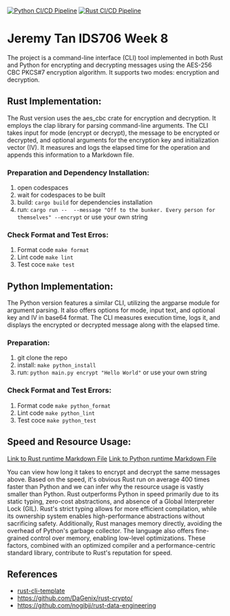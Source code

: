 [![Python CI/CD Pipeline](https://github.com/nogibjj/Jeremy_Tan_IDS706_Week8/actions/workflows/pythonCI.yml/badge.svg)](https://github.com/nogibjj/Jeremy_Tan_IDS706_Week8/actions/workflows/pythonCI.yml)
[![Rust CI/CD Pipeline](https://github.com/nogibjj/Jeremy_Tan_IDS706_Week8/actions/workflows/rustCI.yml/badge.svg)](https://github.com/nogibjj/Jeremy_Tan_IDS706_Week8/actions/workflows/rustCI.yml)
# Jeremy Tan IDS706 Week 8 
The project is a command-line interface (CLI) tool implemented in both Rust and Python for encrypting and decrypting messages using the AES-256 CBC PKCS#7 encryption algorithm. It supports two modes: encryption and decryption.

## Rust Implementation:
The Rust version uses the aes_cbc crate for encryption and decryption. It employs the clap library for parsing command-line arguments. The CLI takes input for mode (encrypt or decrypt), the message to be encrypted or decrypted, and optional arguments for the encryption key and initialization vector (IV). It measures and logs the elapsed time for the operation and appends this information to a Markdown file.

### Preparation and Dependency Installation: 
1. open codespaces 
2. wait for codespaces to be built 
3. build: `cargo build` for dependencies installation
4. run: `cargo run --  --message "Off to the bunker. Every person for themselves" --encrypt` or use your own string

### Check Format and Test Erros: 
1. Format code `make format`
2. Lint code `make lint`
3. Test coce `make test`

## Python Implementation:
The Python version features a similar CLI, utilizing the argparse module for argument parsing. It also offers options for mode, input text, and optional key and IV in base64 format. The CLI measures execution time, logs it, and displays the encrypted or decrypted message along with the elapsed time.


### Preparation: 
1. git clone the repo
2. install: `make python_install`
3. run: `python main.py encrypt "Hello World"` or use your own string   

### Check Format and Test Errors: 
1. Format code `make python_format`
2. Lint code `make python_lint`
3. Test coce `make python_test`

## Speed and Resource Usage:
[Link to Rust runtime Markdown File](https://github.com/nogibjj/Jeremy_Tan_IDS706_Week8/blob/main/rust_times.md)
[Link to Python runtime Markdown File](https://github.com/nogibjj/Jeremy_Tan_IDS706_Week8/blob/main/python_times.md)

You can view how long it takes to encrypt and decrypt the same messages above. Based on the speed, it's obvious Rust run on average 400 times faster than Python and we can infer why the resource usage is vastly smaller than Python. Rust outperforms Python in speed primarily due to its static typing, zero-cost abstractions, and absence of a Global Interpreter Lock (GIL). Rust's strict typing allows for more efficient compilation, while its ownership system enables high-performance abstractions without sacrificing safety. Additionally, Rust manages memory directly, avoiding the overhead of Python's garbage collector. The language also offers fine-grained control over memory, enabling low-level optimizations. These factors, combined with an optimized compiler and a performance-centric standard library, contribute to Rust's reputation for speed.

## References
* [rust-cli-template](https://github.com/kbknapp/rust-cli-template)
* https://github.com/DaGenix/rust-crypto/
* https://github.com/nogibjj/rust-data-engineering